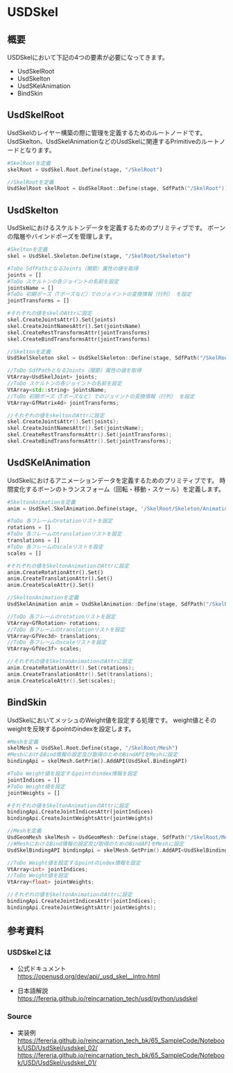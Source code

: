 # USDSkel
## 概要
USDSkelにおいて下記の4つの要素が必要になってきます。
* UsdSkelRoot
* UsdSkelton
* UsdSKelAnimation
* BindSkin

## UsdSkelRoot
UsdSkelのレイヤー構築の際に管理を定義するためのルートノードです。
UsdSkelton、UsdSkelAnimationなどのUsdSkelに関連するPrimitiveのルートノードとなります。
``` Python
#SkelRootを定義
skelRoot = UsdSkel.Root.Define(stage, "/SkelRoot")
```
``` C++
//SkelRootを定義
UsdSkelRoot skelRoot = UsdSkelRoot::Define(stage, SdfPath("/SkelRoot"))
```

## UsdSkelton
UsdSkelにおけるスケルトンデータを定義するためのプリミティブです。
ボーンの階層やバインドポーズを管理します。
``` Python
#Skeltonを定義
skel = UsdSkel.Skeleton.Define(stage, "/SkelRoot/Skeleton")

#ToDo SdfPathとなるJoints（関節）属性の値を取得
joints = []
#ToDo スケルトンの各ジョイントの名前を設定
jointsName = []
#ToDo 初期ポーズ（Tポーズなど）でのジョイントの変換情報（行列） を設定
jointTransforms = []

#それぞれの値をskelのAttrに設定
skel.CreateJointsAttr().Set(joints)
skel.CreateJointNamesAttr().Set(jointsName)
skel.CreateRestTransformsAttr(jointTransforms)
skel.CreateBindTransformsAttr(jointTransforms)
```
``` C++
//Skeltonを定義
UsdSkelSkeleton skel = UsdSkelSkeleton::Define(stage, SdfPath("/SkelRoot/Skeleton"));

//ToDo SdfPathとなるJoints（関節）属性の値を取得
VtArray<UsdSkelJoint> joints;
//ToDo スケルトンの各ジョイントの名前を設定
VtArray<std::string> jointsName;
//ToDo 初期ポーズ（Tポーズなど）でのジョイントの変換情報（行列） を設定
VtArray<GfMatrix4d> jointTransforms;

//それぞれの値をskeltonのAttrに設定
skel.CreateJointsAttr().Set(joints);
skel.CreateJointNamesAttr().Set(jointsName);
skel.CreateRestTransformsAttr().Set(jointTransforms);
skel.CreateBindTransformsAttr().Set(jointTransforms);
```

## UsdSKelAnimation
UsdSkelにおけるアニメーションデータを定義するためのプリミティブです。
時間変化するボーンのトランスフォーム（回転・移動・スケール）を定義します。
``` Python
#SkeltonAnimationを定義
anim = UsdSkel.SkelAnimation.Define(stage, '/SkelRoot/Skeleton/Animation')

#ToDo 各フレームのrotationリストを設定
rotations = []
#ToDo 各フレームのtranslationリストを設定
translations = []
#ToDo 各フレームのscaleリストを設定
scales = []

#それぞれの値をSkeltonAnimationのAttrに設定
anim.CreateRotationAttr().Set()
anim.CreateTranslationAttr().Set()
anim.CreateScaleAttr().Set()
```
``` C++
//SkeltonAnimationを定義
UsdSkelAnimation anim = UsdSkelAnimation::Define(stage, SdfPath("/SkelRoot/Skeleton/Animation"));

//ToDo 各フレームのrotationリストを設定
VtArray<GfRotation> rotations;
//ToDo 各フレームのtranslationリストを設定
VtArray<GfVec3d> translations;
//ToDo 各フレームのscaleリストを設定
VtArray<GfVec3f> scales;

//それぞれの値をSkeltonAnimationのAttrに設定
anim.CreateRotationAttr().Set(rotations);
anim.CreateTranslationAttr().Set(translations);
anim.CreateScaleAttr().Set(scales);
```

## BindSkin
UsdSkelにおいてメッシュのWeight値を設定する処理です。
weight値とそのweightを反映するpointのindexを設定します。
``` Python
#Meshを定義
skelMesh = UsdSkel.Root.Define(stage, "/SkelRoot/Mesh")
#MeshにおけるBind情報の設定及び取得のためのBindAPIをMeshに設定
bindingApi = skelMesh.GetPrim().AddAPI(UsdSkel.BindingAPI)

#ToDo Weight値を設定するpointのindex情報を設定
jointIndices = []
#ToDo Weight値を設定
jointWeights = []

#それぞれの値をSkeltonAnimationのAttrに設定
bindingApi.CreateJointIndicesAttr(jointIndices)
bindingApi.CreateJointWeightsAttr(jointWeights)
```
``` C++
//Meshを定義
UsdGeomMesh skelMesh = UsdGeomMesh::Define(stage, SdfPath("/SkelRoot/Mesh"));
//#MeshにおけるBind情報の設定及び取得のためのBindAPIをMeshに設定
UsdSkelBindingAPI bindingApi = skelMesh.GetPrim().AddAPI<UsdSkelBindingAPI>();

//ToDo Weight値を設定するpointのindex情報を設定
VtArray<int> jointIndices;
//ToDo Weight値を設定
VtArray<float> jointWeights;

//それぞれの値をSkeltonAnimationのAttrに設定
bindingApi.CreateJointIndicesAttr(jointIndices);
bindingApi.CreateJointWeightsAttr(jointWeights);
```


## 参考資料
### USDSkelとは
* 公式ドキュメント  
https://openusd.org/dev/api/_usd_skel__intro.html

* 日本語解説  
https://fereria.github.io/reincarnation_tech/usd/python/usdskel

### Source
* 実装例  
https://fereria.github.io/reincarnation_tech_bk/65_SampleCode/Notebook/USD/UsdSkel/usdskel_02/  
https://fereria.github.io/reincarnation_tech_bk/65_SampleCode/Notebook/USD/UsdSkel/usdskel_01/